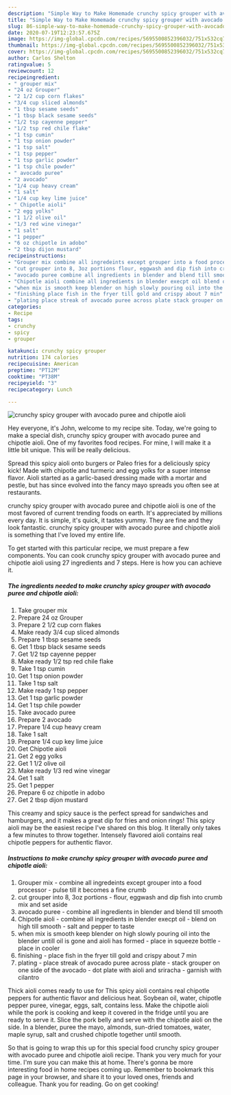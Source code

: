 ```yaml
---
description: "Simple Way to Make Homemade crunchy spicy grouper with avocado puree and chipotle aioli"
title: "Simple Way to Make Homemade crunchy spicy grouper with avocado puree and chipotle aioli"
slug: 86-simple-way-to-make-homemade-crunchy-spicy-grouper-with-avocado-puree-and-chipotle-aioli
date: 2020-07-19T12:23:57.675Z
image: https://img-global.cpcdn.com/recipes/5695500852396032/751x532cq70/crunchy-spicy-grouper-with-avocado-puree-and-chipotle-aioli-recipe-main-photo.jpg
thumbnail: https://img-global.cpcdn.com/recipes/5695500852396032/751x532cq70/crunchy-spicy-grouper-with-avocado-puree-and-chipotle-aioli-recipe-main-photo.jpg
cover: https://img-global.cpcdn.com/recipes/5695500852396032/751x532cq70/crunchy-spicy-grouper-with-avocado-puree-and-chipotle-aioli-recipe-main-photo.jpg
author: Carlos Shelton
ratingvalue: 5
reviewcount: 12
recipeingredient:
- " grouper mix"
- "24 oz Grouper"
- "2 1/2 cup corn flakes"
- "3/4 cup sliced almonds"
- "1 tbsp sesame seeds"
- "1 tbsp black sesame seeds"
- "1/2 tsp cayenne pepper"
- "1/2 tsp red chile flake"
- "1 tsp cumin"
- "1 tsp onion powder"
- "1 tsp salt"
- "1 tsp pepper"
- "1 tsp garlic powder"
- "1 tsp chile powder"
- " avocado puree"
- "2 avocado"
- "1/4 cup heavy cream"
- "1 salt"
- "1/4 cup key lime juice"
- " Chipotle aioli"
- "2 egg yolks"
- "1 1/2 olive oil"
- "1/3 red wine vinegar"
- "1 salt"
- "1 pepper"
- "6 oz chipotle in adobo"
- "2 tbsp dijon mustard"
recipeinstructions:
- "Grouper mix combine all ingredeints except grouper into a food processor pulse till it becomes a fine crumb"
- "cut grouper into 8, 3oz portions flour, eggwash and dip fish into crumb mix and set aside"
- "avocado puree combine all ingredients in blender and blend till smooth"
- "Chipotle aioli combine all ingredients in blender execpt oil blend on high till smooth salt and pepper to taste"
- "when mix is smooth keep blender on high slowly pouring oil into the blender untill oil is gone and aioli has formed place in squeeze bottle place in cooler"
- "finishing place fish in the fryer till gold and crispy about 7 min"
- "plating place streak of avocado puree across plate stack grouper on one side of the avocado dot plate with aioli and sriracha garnish with cilantro"
categories:
- Recipe
tags:
- crunchy
- spicy
- grouper

katakunci: crunchy spicy grouper 
nutrition: 174 calories
recipecuisine: American
preptime: "PT12M"
cooktime: "PT38M"
recipeyield: "3"
recipecategory: Lunch

---
```



![crunchy spicy grouper with avocado puree and chipotle aioli](https://img-global.cpcdn.com/recipes/5695500852396032/751x532cq70/crunchy-spicy-grouper-with-avocado-puree-and-chipotle-aioli-recipe-main-photo.jpg)

Hey everyone, it's John, welcome to my recipe site. Today, we're going to make a special dish, crunchy spicy grouper with avocado puree and chipotle aioli. One of my favorites food recipes. For mine, I will make it a little bit unique. This will be really delicious.

Spread this spicy aioli onto burgers or Paleo fries for a deliciously spicy kick! Made with chipotle and turmeric and egg yolks for a super intense flavor. Aioli started as a garlic-based dressing made with a mortar and pestle, but has since evolved into the fancy mayo spreads you often see at restaurants.

crunchy spicy grouper with avocado puree and chipotle aioli is one of the most favored of current trending foods on earth. It's appreciated by millions every day. It is simple, it's quick, it tastes yummy. They are fine and they look fantastic. crunchy spicy grouper with avocado puree and chipotle aioli is something that I've loved my entire life.


To get started with this particular recipe, we must prepare a few components. You can cook crunchy spicy grouper with avocado puree and chipotle aioli using 27 ingredients and 7 steps. Here is how you can achieve it.

<!--inarticleads1-->

##### The ingredients needed to make crunchy spicy grouper with avocado puree and chipotle aioli:

1. Take  grouper mix
1. Prepare 24 oz Grouper
1. Prepare 2 1/2 cup corn flakes
1. Make ready 3/4 cup sliced almonds
1. Prepare 1 tbsp sesame seeds
1. Get 1 tbsp black sesame seeds
1. Get 1/2 tsp cayenne pepper
1. Make ready 1/2 tsp red chile flake
1. Take 1 tsp cumin
1. Get 1 tsp onion powder
1. Take 1 tsp salt
1. Make ready 1 tsp pepper
1. Get 1 tsp garlic powder
1. Get 1 tsp chile powder
1. Take  avocado puree
1. Prepare 2 avocado
1. Prepare 1/4 cup heavy cream
1. Take 1 salt
1. Prepare 1/4 cup key lime juice
1. Get  Chipotle aioli
1. Get 2 egg yolks
1. Get 1 1/2 olive oil
1. Make ready 1/3 red wine vinegar
1. Get 1 salt
1. Get 1 pepper
1. Prepare 6 oz chipotle in adobo
1. Get 2 tbsp dijon mustard


This creamy and spicy sauce is the perfect spread for sandwiches and hamburgers, and it makes a great dip for fries and onion rings! This spicy aioli may be the easiest recipe I&#39;ve shared on this blog. It literally only takes a few minutes to throw together. Intensely flavored aioli contains real chipotle peppers for authentic flavor. 

<!--inarticleads2-->

##### Instructions to make crunchy spicy grouper with avocado puree and chipotle aioli:

1. Grouper mix - combine all ingredeints except grouper into a food processor - pulse till it becomes a fine crumb
1. cut grouper into 8, 3oz portions - flour, eggwash and dip fish into crumb mix and set aside
1. avocado puree - combine all ingredients in blender and blend till smooth
1. Chipotle aioli - combine all ingredients in blender execpt oil - blend on high till smooth - salt and pepper to taste
1. when mix is smooth keep blender on high slowly pouring oil into the blender untill oil is gone and aioli has formed - place in squeeze bottle - place in cooler
1. finishing - place fish in the fryer till gold and crispy about 7 min
1. plating - place streak of avocado puree across plate - stack grouper on one side of the avocado - dot plate with aioli and sriracha - garnish with cilantro


Thick aioli comes ready to use for This spicy aioli contains real chipotle peppers for authentic flavor and delicious heat. Soybean oil, water, chipotle pepper puree, vinegar, eggs, salt, contains less. Make the chipotle aioli while the pork is cooking and keep it covered in the fridge until you are ready to serve it. Slice the pork belly and serve with the chipotle aioli on the side. In a blender, puree the mayo, almonds, sun-dried tomatoes, water, maple syrup, salt and crushed chipotle together until smooth. 

So that is going to wrap this up for this special food crunchy spicy grouper with avocado puree and chipotle aioli recipe. Thank you very much for your time. I'm sure you can make this at home. There's gonna be more interesting food in home recipes coming up. Remember to bookmark this page in your browser, and share it to your loved ones, friends and colleague. Thank you for reading. Go on get cooking!
